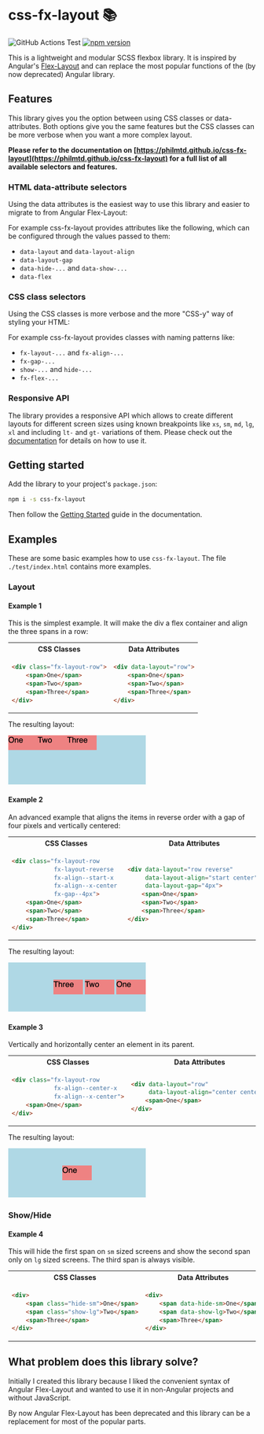 # css-fx-layout 📚

![GitHub Actions Test](https://github.com/philmtd/css-fx-layout/actions/workflows/test.yml/badge.svg)
[![npm version](https://badge.fury.io/js/css-fx-layout.svg)](https://www.npmjs.com/package/css-fx-layout)

This is a lightweight and modular SCSS flexbox library. It is inspired by Angular's [Flex-Layout](https://github.com/angular/flex-layout) and can replace the
most popular functions of the (by now deprecated) Angular library.

## Features

This library gives you the option between using CSS classes or data-attributes. Both options give you the same features but the CSS classes can be more verbose when you want a more complex layout.

**Please refer to the documentation on [https://philmtd.github.io/css-fx-layout](https://philmtd.github.io/css-fx-layout) for a full list of all available selectors and features.**

### HTML data-attribute selectors

Using the data attributes is the easiest way to use this library and easier to migrate to from Angular Flex-Layout:

For example css-fx-layout provides attributes like the following, which can be configured through the values passed to them:

* `data-layout` and `data-layout-align`
* `data-layout-gap`
* `data-hide-...` and `data-show-...`
* `data-flex`

### CSS class selectors

Using the CSS classes is more verbose and the more "CSS-y" way of styling your HTML:

For example css-fx-layout provides classes with naming patterns like:

* `fx-layout-...` and `fx-align-...`
* `fx-gap-...`
* `show-...` and `hide-...`
* `fx-flex-...`

### Responsive API

The library provides a responsive API which allows to create different layouts for different screen sizes using known breakpoints
like `xs`, `sm`, `md`, `lg`, `xl` and including `lt-` and `gt-` variations of them. Please check out the [documentation](https://philmtd.github.io/css-fx-layout/docs/responsive)
for details on how to use it.

## Getting started

Add the library to your project's `package.json`:

```bash
npm i -s css-fx-layout
```

Then follow the [Getting Started](https://philmtd.github.io/css-fx-layout/docs/getting-started) guide in the documentation.

## Examples

These are some basic examples how to use `css-fx-layout`. The file `./test/index.html` contains more examples.

### Layout

#### Example 1
This is the simplest example. It will make the div a flex container and align the three spans in a row:

<table>
<tr>
<th>CSS Classes</th>
<th>Data Attributes</th>
</tr>
<tr>
<td>

```html
<div class="fx-layout-row">
    <span>One</span>
    <span>Two</span>
    <span>Three</span>
</div>
```

</td>     
<td>   

```html
<div data-layout="row">
    <span>One</span>
    <span>Two</span>
    <span>Three</span>
</div>
```

</td>
</tr>
</table>

The resulting layout:

<img src="images/example-1.png" alt="Example 1" width="280px" />


#### Example 2
An advanced example that aligns the items in reverse order with a gap of four pixels and vertically centered:

<table>
<tr>
<th>CSS Classes</th>
<th>Data Attributes</th>
</tr>
<tr>
<td>

````html
<div class="fx-layout-row 
            fx-layout-reverse 
            fx-align--start-x 
            fx-align--x-center 
            fx-gap--4px">
    <span>One</span>
    <span>Two</span>
    <span>Three</span>
</div>
````

</td>     
<td>   

````html
<div data-layout="row reverse" 
     data-layout-align="start center" 
     data-layout-gap="4px">
    <span>One</span>
    <span>Two</span>
    <span>Three</span>
</div>
````

</td>
</tr>
</table>

The resulting layout:

<img src="images/example-2.png" alt="Example 2" width="280px" />

#### Example 3
Vertically and horizontally center an element in its parent.

<table>
<tr>
<th>CSS Classes</th>
<th>Data Attributes</th>
</tr>
<tr>
<td>

```html
<div class="fx-layout-row 
            fx-align--center-x 
            fx-align--x-center">
    <span>One</span>
</div>
```

</td>     
<td>   

```html
<div data-layout="row" 
     data-layout-align="center center">
    <span>One</span>
</div>
```

</td>
</tr>
</table>

The resulting layout:

<img src="images/example-3.png" alt="Example 3" width="280px" />

### Show/Hide

#### Example 4
This will hide the first span on `sm` sized screens and show the second span only on `lg` sized screens. The third span is always visible.

<table>
<tr>
<th>CSS Classes</th>
<th>Data Attributes</th>
</tr>
<tr>
<td>

```html
<div>
    <span class="hide-sm">One</span>
    <span class="show-lg">Two</span>
    <span>Three</span>
</div>
```

</td>     
<td>

```html
<div>
    <span data-hide-sm>One</span>
    <span data-show-lg>Two</span>
    <span>Three</span>
</div>
```

</td>
</tr>
</table>

## What problem does this library solve?

Initially I created this library because I liked the convenient syntax of Angular Flex-Layout and wanted to use it in non-Angular 
projects and without JavaScript.

By now Angular Flex-Layout has been deprecated and this library can be a replacement for most of the popular parts.
